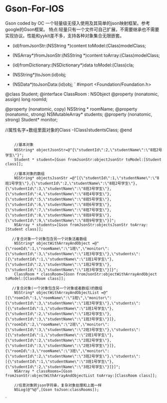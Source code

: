 # Gson-For-IOS
Gson coded by OC
一个轻量级无侵入使用及其简单的json映射框架。参考google的Gson框架。
特点:轻量只有一个文件可自己扩展，不需要继承也不需要实现协议。性能和yykit差不多，支持各种对象集合无限嵌套。

+ (id)fromJsonStr:(NSString *)content toModel:(Class)modelClass;

+ (NSArray*)fromJsonStr:(NSString *)content toArray:(Class)modelClass;

+ (id)fromDictionary:(NSDictionary*)data toModel:(Class)cla;

+ (NSString*)toJson:(id)obj;

+ (NSData*)toJsonData:(id)obj;
`
#import <Foundation/Foundation.h>

@class Student;
@interface ClassRoom : NSObject
@property (nonatomic, assign) long  roomId;

@property (nonatomic, copy) NSString * roomName;
@property (nonatomic, strong) NSMutableArray*  students;
@property (nonatomic, strong) Student*  monitor;

//属性名字+数组里面对象的Class
-(Class)studentsClass;
@end  
`
`  

        //基本对象
        NSString* objectJsonStr=@"{\"studentId\":2,\"studentName\":\"8班2号学生\"}";
        Student * student=[Gson fromJsonStr:objectJsonStr toModel:[Student class]];
        
        //基本对象的数组
        NSString* objectsJsonStr =@"[{\"studentId\":1,\"studentName\":\"8班1号学生\"},{\"studentId\":2,\"studentName\":\"8班2号学生\"},{\"studentId\":3,\"studentName\":\"8班3号学生\"},{\"studentId\":4,\"studentName\":\"8班4号学生\"},{\"studentId\":5,\"studentName\":\"8班5号学生\"},{\"studentId\":6,\"studentName\":\"8班6号学生\"},{\"studentId\":7,\"studentName\":\"8班7号学生\"},{\"studentId\":8,\"studentName\":\"8班8号学生\"},{\"studentId\":9,\"studentName\":\"8班9号学生\"}]";
        NSArray * students=[Gson fromJsonStr:objectsJsonStr toArray:[Student class]];
        
       //复合对象一个对象包含另一个对象活着数组
        NSString* objectWithArrayAndObject =@"{\"roomId\":1,\"roomName\":\"1班\",\"monitor\":{\"studentId\":3,\"studentName\":\"1班3号学生\"},\"students\":[{\"studentId\":1,\"studentName\":\"1班1号学生\"},{\"studentId\":2,\"studentName\":\"1班2号学生\"},{\"studentId\":3,\"studentName\":\"1班3号学生\"}]}";
        ClassRoom * classRoom=[Gson fromJsonStr:objectWithArrayAndObject toModel:[ClassRoom class]];
      
       //复合对象(一个对象包含另一个对象或者数组)的数组
        NSString* objectWithArrayAndObjectList =@"[{\"roomId\":1,\"roomName\":\"1班\",\"monitor\":{\"studentId\":3,\"studentName\":\"1班3号学生\"},\"students\":[{\"studentId\":1,\"studentName\":\"1班1号学生\"},{\"studentId\":2,\"studentName\":\"1班2号学生\"},{\"studentId\":3,\"studentName\":\"1班3号学生\"}]},{\"roomId\":2,\"roomName\":\"2班\",\"monitor\":{\"studentId\":3,\"studentName\":\"2班3号学生\"},\"students\":[{\"studentId\":1,\"studentName\":\"2班1号学生\"},{\"studentId\":2,\"studentName\":\"2班2号学生\"},{\"studentId\":3,\"studentName\":\"2班3号学生\"}]},{\"roomId\":3,\"roomName\":\"3班\",\"monitor\":{\"studentId\":2,\"studentName\":\"3班2号学生\"},\"students\":[{\"studentId\":1,\"studentName\":\"3班1号学生\"},{\"studentId\":2,\"studentName\":\"3班2号学生\"}]}]";
        NSArray * classRooms=[Gson fromJsonStr:objectWithArrayAndObjectList toArray:[ClassRoom class]];

        //任意对象转json字符串，复杂对象处理和上面一样
        NSLog(@"%@",[Gson toJson:classRooms]);
`
